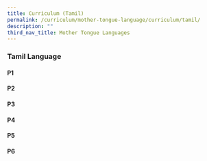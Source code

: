 ```yaml
---
title: Curriculum (Tamil)
permalink: /curriculum/mother-tongue-language/curriculum/tamil/
description: ""
third_nav_title: Mother Tongue Languages
---
```

### **Tamil Language**

#### **P1**
#### **P2**
#### **P3**
#### **P4**
#### **P5**
#### **P6**